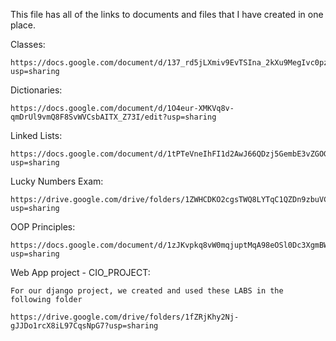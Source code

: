 This file has all of the links to documents and files that I have created in one place.


Classes:

    https://docs.google.com/document/d/137_rd5jLXmiv9EvTSIna_2kXu9MegIvc0pzrCoGis4U/edit?usp=sharing


Dictionaries:

    https://docs.google.com/document/d/1O4eur-XMKVq8v-qmDrUl9vmQ8F8SvWVCsbAITX_Z73I/edit?usp=sharing


Linked Lists:

    https://docs.google.com/document/d/1tPTeVneIhFI1d2AwJ66QDzj5GembE3vZGOGEX1OwOg8/edit?usp=sharing


Lucky Numbers Exam:

    https://drive.google.com/drive/folders/1ZWHCDKO2cgsTWQ8LYTqC1QZDn9zbuVCr?usp=sharing


OOP Principles:

    https://docs.google.com/document/d/1zJKvpkq8vW0mqjuptMqA98eOSl0Dc3XgmBWUwlK9xQY/edit?usp=sharing


Web App project - CIO_PROJECT:

    For our django project, we created and used these LABS in the following folder 
    
    https://drive.google.com/drive/folders/1fZRjKhy2Nj-gJJDo1rcX8iL97CqsNpG7?usp=sharing
